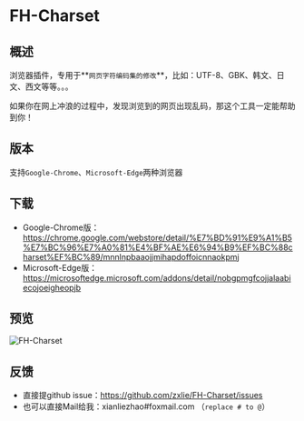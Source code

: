 # FH-Charset

## 概述
浏览器插件，专用于**`网页字符编码集的修改`**，比如：UTF-8、GBK、韩文、日文、西文等等。。。

如果你在网上冲浪的过程中，发现浏览到的网页出现乱码，那这个工具一定能帮助到你！

## 版本
支持`Google-Chrome`、`Microsoft-Edge`两种浏览器

## 下载
- Google-Chrome版：https://chrome.google.com/webstore/detail/%E7%BD%91%E9%A1%B5%E7%BC%96%E7%A0%81%E4%BF%AE%E6%94%B9%EF%BC%88charset%EF%BC%89/mnnlnpbaaojjmihapdoffoicnnaokpmj
- Microsoft-Edge版：https://microsoftedge.microsoft.com/addons/detail/nobgpmgfcojjalaabiecojoeigheopjb

## 预览
![FH-Charset](https://user-images.githubusercontent.com/865735/79182242-f0222e00-7e40-11ea-84ab-0e2e35650e30.png)


## 反馈
- 直接提github issue：https://github.com/zxlie/FH-Charset/issues
- 也可以直接Mail给我：xianliezhao#foxmail.com （`replace # to @`） 